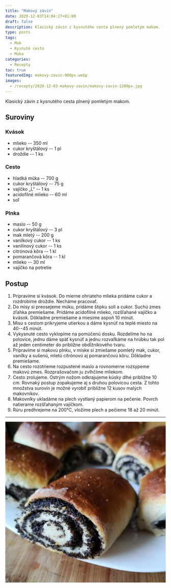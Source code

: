 ```yaml
---
title: "Makový závin"
date: 2020-12-03T14:04:27+01:00
draft: false
description: Klasický závin z kysnutého cesta plnený pomletým makom.
type: posts
tags:
  - Mak
  - Kysnuté cesto
  - Múka
categories:
  - Recepty
toc: true
featuredImg: makovy-zavin-900px.webp
images:
  - /recepty/2020-12-03-makovy-zavin/makovy-zavin-1200px.jpg
---
```


Klasický závin z kysnutého cesta plnený pomletým makom.

## Suroviny

### Kvások

- mlieko -- 350 ml
- cukor kryštálový -- 1 pl
- droždie -- 1 ks

### Cesto

- hladká múka -- 700 g
- cukor kryštálový -- 75 g
- vajíčko „L“ -- 1 ks
- acidofilné mlieko -- 60 ml
- soľ

### Plnka

- maslo -- 50 g
- cukor kryštálový -- 3 pl
- mak mletý -- 200 g
- vanilkový cukor -- 1 ks
- vanilínový cukor -- 1 ks
- citrónová kôra -- 1 kl
- pomarančová kôra -- 1 kl
- mlieko -- 30 ml
- vajíčko na potretie

## Postup

1. Pripravíme si kvások. Do mierne ohriateho mlieka pridáme cukor a rozdrobíme droždie. Necháme pracovať.
2. Do misy si preosejeme múku, pridáme štipku soli a cukor. Suchú zmes zľahka premiešame. Pridáme acidofilné mlieko, rozšľahané vajíčko a kvások. Dôkladne premiešame a miesime aspoň 10 minút.
3. Misu s cestom prikryjeme utierkou a dáme kysnúť na teplé miesto na 40--45 minút.
4. Vykysnuté cesto vyklopíme na pomúčenú dosku. Rozdelíme ho na polovice, jednu dáme späť kysnúť a jednu rozvaľkáme na hrúbku tak pol až jeden centimeter do približne obdĺžnikového tvaru.
5. Pripravíme si makovú plnku, v miske si zmiešame pomletý mak, cukor, vanilky a sušenú, mletú citrónovú aj pomarančovú kôru. Dôkladne premiešame.
6. Na cesto rozotrieme rozpustené maslo a rovnomerne rozsypeme makovú zmes. Rozprašovačom ju zvlhčíme mliekom.
7. Cesto zrolujeme. Ostrým nožom odkrajujeme kúsky dlhé približne 10 cm. Rovnaký postup zopakujeme aj s druhou polovicou cesta. Z tohto množstva surovín je možné vyrobiť približne 12 kusov malých makovníkov.
8. Makovníky ukladáme na plech vystlaný papierom na pečenie. Povrch natierame rozšľahaným vajíčkom.
9. Rúru predhrejeme na 200°C, vložíme plech a pečieme 18 až 20 minút.

---

![Makový závin](makovy-zavin-1200px.jpg "Makový závin (autor: zwieratko, 2020)")
